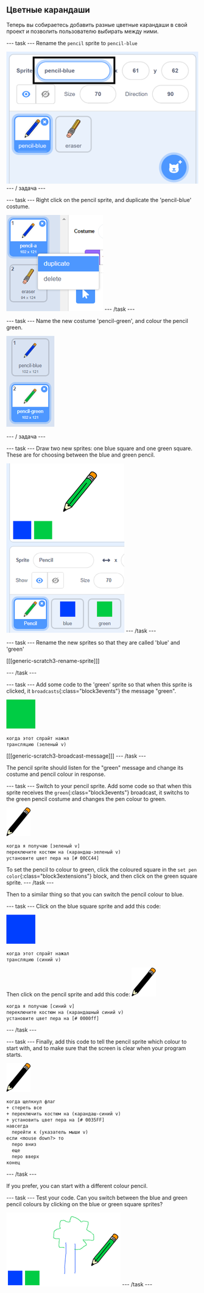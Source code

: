 ## Цветные карандаши

Теперь вы собираетесь добавить разные цветные карандаши в свой проект и позволить пользователю выбирать между ними.

\--- task \--- Rename the `pencil` sprite to `pencil-blue`

![rename-pencil](images/rename-pencil.png) \--- / задача \---

\--- task \--- Right click on the pencil sprite, and duplicate the 'pencil-blue' costume.

![screenshot](images/paint-blue-duplicate.png) \--- /task \---

\--- task \--- Name the new costume 'pencil-green', and colour the pencil green.

![screenshot](images/paint-pencil-green.png)

\--- / задача \---

\--- task \--- Draw two new sprites: one blue square and one green square. These are for choosing between the blue and green pencil.

![screenshot](images/paint-selectors.png) \--- /task \---

\--- task \--- Rename the new sprites so that they are called 'blue' and 'green'

[[[generic-scratch3-rename-sprite]]]

\--- /task \---

\--- task \--- Add some code to the 'green' sprite so that when this sprite is clicked, it `broadcasts`{:class="block3events"} the message "green".

![green square](images/green_square.png)

```blocks3
когда этот спрайт нажал
трансляцию (зеленый v)
```

[[[generic-scratch3-broadcast-message]]] \--- /task \---

The pencil sprite should listen for the "green" message and change its costume and pencil colour in response.

\--- task \--- Switch to your pencil sprite. Add some code so that when this sprite receives the `green`{:class="block3events"} broadcast, it switchs to the green pencil costume and changes the pen colour to green.

![pencil](images/pencil.png)

```blocks3
когда я получаю [зеленый v]
переключите костюм на (карандаш-зеленый v)
установите цвет пера на [# 00CC44]
```

To set the pencil to colour to green, click the coloured square in the `set pen color`{:class="block3extensions"} block, and then click on the green square sprite. \--- /task \---

Then to a similar thing so that you can switch the pencil colour to blue.

\--- task \--- Click on the blue square sprite and add this code:

![blue_square](images/blue_square.png)

```blocks3
когда этот спрайт нажал
трансляцию (синий v)
```

Then click on the pencil sprite and add this code: ![pencil](images/pencil.png)

```blocks3
когда я получаю [синий v]
переключите костюм на (карандашный синий v)
установите цвет пера на [# 0000ff]
```

\--- /task \---

\--- task \--- Finally, add this code to tell the pencil sprite which colour to start with, and to make sure that the screen is clear when your program starts.

![pencil](images/pencil.png)

```blocks3
когда щелкнул флаг
+ стереть все
+ переключить костюм на (карандаш-синий v)
+ установить цвет пера на [# 0035FF]
навсегда
  перейти к (указатель мыши v)
если <mouse down?> то
  перо вниз
  еще
  перо вверх
конец
```

\--- /task \---

If you prefer, you can start with a different colour pencil.

\--- task \--- Test your code. Can you switch between the blue and green pencil colours by clicking on the blue or green square sprites?

![screenshot](images/paint-pens-test.png) \--- /task \---